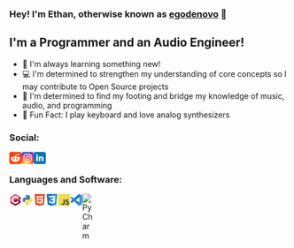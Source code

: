 ### Hey! I'm Ethan, otherwise known as [egodenovo](https://github.com/egodenovo) 👋

## I'm a Programmer and an Audio Engineer!
- 🧠 I'm always learning something new!
- 💻 I'm determined to strengthen my understanding of core concepts so I may contribute to Open Source projects
- 🎹 I'm determined to find my footing and bridge my knowledge of music, audio, and programming
- 🌟 Fun Fact: I play keyboard and love analog synthesizers

### Social:
[<img align="left" alt="egodenovo | Reddit" width = 22px src="https://raw.githubusercontent.com/edent/SuperTinyIcons/master/images/svg/reddit.svg" />][reddit]

[<img align="left" alt="egodenovo | Instagram" width = 22px src="https://raw.githubusercontent.com/edent/SuperTinyIcons/master/images/svg/instagram.svg" />][instagram]

[<img align="left" alt="egodenovo | LinkedIn" width = 22px src="https://raw.githubusercontent.com/edent/SuperTinyIcons/master/images/svg/linkedin.svg" />][linkedin]

<br />

### Languages and Software:
[<img align="left" alt="C++" width = 22px src="https://raw.githubusercontent.com/devicons/devicon/master/icons/cplusplus/cplusplus-original.svg" />]()

[<img align="left" alt="Python" width = 22px src="https://raw.githubusercontent.com/devicons/devicon/master/icons/python/python-original.svg" />]()

[<img align="left" alt="HTML5" width = 22px src="https://raw.githubusercontent.com/devicons/devicon/master/icons/html5/html5-original.svg" />]()

[<img align="left" alt="CSS3" width = 22px src="https://raw.githubusercontent.com/devicons/devicon/master/icons/css3/css3-original.svg" />]()

[<img align="left" alt="JavaScript" width = 22px src="https://raw.githubusercontent.com/devicons/devicon/master/icons/javascript/javascript-original.svg" />]()

[<img align="left" alt="VS Code" width = 22px src="https://raw.githubusercontent.com/devicons/devicon/master/icons/vscode/vscode-original.svg" />]()

[<img align="left" alt="PyCharm" width = 22px src="https://raw.githubusercontent.com/yurijserrano/Github-Profile-Readme-Logos/master/ides/pycharm.svg" />]()

<br />
<br />

[self]: https://github.com/egodenovo
[reddit]: https://www.reddit.com/user/egodeneon
[instagram]: https://www.instagram.com/egodenovo/
[linkedin]: https://www.linkedin.com/in/ethan-bedeau-877922177/

